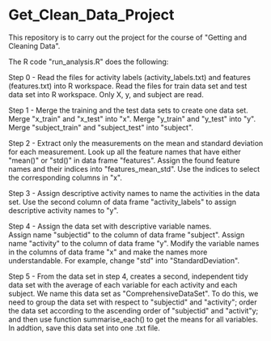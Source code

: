 # Get_Clean_Data_Project
This repository is to carry out the project for the course of "Getting and Cleaning Data".

The R code "run_analysis.R" does the following:

Step 0 - 
  Read the files for activity labels (activity_labels.txt) and features (features.txt) into R workspace.
  Read the files for train data set and test data set into R workspace.
    Only X, y, and subject are read.
   
Step 1 -
  Merge the training and the test data sets to create one data set.
    Merge "x_train" and "x_test" into "x".
    Merge "y_train" and "y_test" into "y".
    Merge "subject_train" and "subject_test" into "subject".
  
Step 2 -
  Extract only the measurements on the mean and standard deviation for each measurement. 
    Look up all the feature names that have either "mean()" or "std()" in data frame "features".
    Assign the found feature names and their indices into "features_mean_std".
    Use the indices to select the corresponding columns in "x".
  
Step 3 -
  Assign descriptive activity names to name the activities in the data set.
    Use the second column of data frame "activity_labels" to assign descriptive activity names to "y".
  
Step 4 -
  Assign the data set with descriptive variable names.   
    Assign name "subjectid" to the column of data frame "subject".
    Assign name "activity" to the column of data frame "y".
    Modify the variable names in the columns of data frame "x" and make the names more understandable. For example, change "std" into "StandardDeviation".
  
Step 5 -
  From the data set in step 4, creates a second, independent tidy data set with the average of each variable for each       activity and each subject. We name this data set as "ComprehensiveDataSet".
  To do this, we need to group the data set with respect to "subjectid" and "activity"; order the data set according to the ascending order of "subjectid" and "activit"y; and then use function summarise_each() to get the means for all variables.
  In addtion, save this data set into one .txt file.
